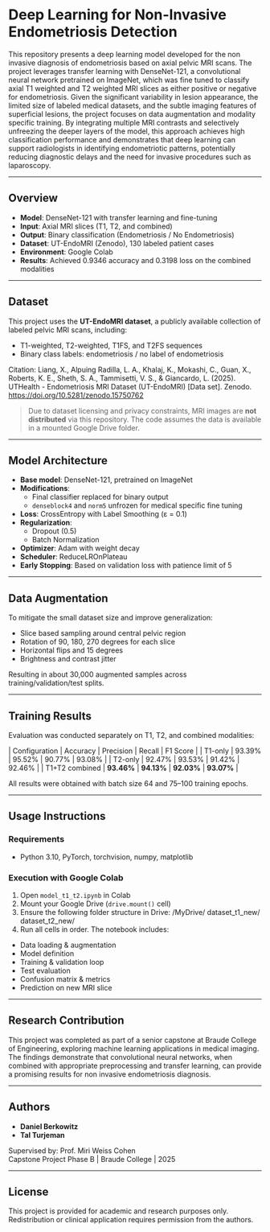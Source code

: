# Deep Learning for Non-Invasive Endometriosis Detection

This repository presents a deep learning model developed for the non invasive diagnosis of endometriosis based on axial pelvic MRI scans. The project leverages transfer learning with DenseNet-121, a convolutional neural network pretrained on ImageNet, which was fine tuned to classify axial T1 weighted and T2 weighted MRI slices as either positive or negative for endometriosis. Given the significant variability in lesion appearance, the limited size of labeled medical datasets, and the subtle imaging features of superficial lesions, the project focuses on data augmentation and modality specific training. By integrating multiple MRI contrasts and selectively unfreezing the deeper layers of the model, this approach achieves high classification performance and demonstrates that deep learning can support radiologists in identifying endometriotic patterns, potentially reducing diagnostic delays and the need for invasive procedures such as laparoscopy.

---

## Overview

- **Model**: DenseNet-121 with transfer learning and fine-tuning
- **Input**: Axial MRI slices (T1, T2, and combined)
- **Output**: Binary classification (Endometriosis / No Endometriosis)
- **Dataset**: UT-EndoMRI (Zenodo), 130 labeled patient cases
- **Environment**: Google Colab
- **Results**: Achieved 0.9346 accuracy and 0.3198 loss on the combined modalities

---

## Dataset

This project uses the **UT-EndoMRI dataset**, a publicly available collection of labeled pelvic MRI scans, including:

- T1-weighted, T2-weighted, T1FS, and T2FS sequences
- Binary class labels: endometriosis / no label of endometriosis

Citation:
Liang, X., Alpuing Radilla, L. A., Khalaj, K., Mokashi, C., Guan, X., Roberts, K. E., Sheth, S. A., Tammisetti, V. S., & Giancardo, L. (2025). UTHealth - Endometriosis MRI Dataset (UT-EndoMRI) [Data set]. Zenodo. https://doi.org/10.5281/zenodo.15750762

> Due to dataset licensing and privacy constraints, MRI images are **not distributed** via this repository. The code assumes the data is available in a mounted Google Drive folder.

---

## Model Architecture

- **Base model**: DenseNet-121, pretrained on ImageNet
- **Modifications**:
  - Final classifier replaced for binary output
  - `denseblock4` and `norm5` unfrozen for medical specific fine tuning
- **Loss**: CrossEntropy with Label Smoothing (ε = 0.1)
- **Regularization**:
  - Dropout (0.5)
  - Batch Normalization
- **Optimizer**: Adam with weight decay
- **Scheduler**: ReduceLROnPlateau
- **Early Stopping**: Based on validation loss with patience limit of 5

---

## Data Augmentation

To mitigate the small dataset size and improve generalization:

- Slice based sampling around central pelvic region
- Rotation of 90, 180, 270 degrees for each slice
- Horizontal flips and 15 degrees
- Brightness and contrast jitter

Resulting in about 30,000 augmented samples across training/validation/test splits.

---

## Training Results

Evaluation was conducted separately on T1, T2, and combined modalities:

| Configuration          | Accuracy | Precision | Recall | F1 Score |
| T1-only                | 93.39%   | 95.52%    | 90.77% | 93.08%   |
| T2-only                | 92.47%   | 93.53%    | 91.42% | 92.46%   |
| T1+T2 combined         | **93.46%** | **94.13%** | **92.03%** | **93.07%** |

All results were obtained with batch size 64 and 75–100 training epochs.

---

## Usage Instructions

### Requirements

- Python 3.10, PyTorch, torchvision, numpy, matplotlib

### Execution with Google Colab

1. Open `model_t1_t2.ipynb` in Colab
2. Mount your Google Drive (`drive.mount()` cell)
3. Ensure the following folder structure in Drive:
/MyDrive/
dataset_t1_new/
dataset_t2_new/
5. Run all cells in order. The notebook includes:
- Data loading & augmentation
- Model definition
- Training & validation loop
- Test evaluation
- Confusion matrix & metrics
- Prediction on new MRI slice

---

## Research Contribution

This project was completed as part of a senior capstone at Braude College of Engineering, exploring machine learning applications in medical imaging. The findings demonstrate that convolutional neural networks, when combined with appropriate preprocessing and transfer learning, can provide a promising results for non invasive endometriosis diagnosis.

---

## Authors

- **Daniel Berkowitz**
- **Tal Turjeman**

Supervised by: Prof. Miri Weiss Cohen  
Capstone Project Phase B | Braude College | 2025

---

## License

This project is provided for academic and research purposes only. Redistribution or clinical application requires permission from the authors.
